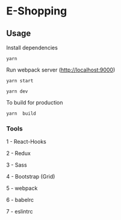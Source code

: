 
# E-Shopping




## Usage

Install dependencies

``` shell
yarn
```

Run webpack server (<http://localhost:9000>)

```shell
yarn start
```


```shell
yarn dev
```

To build for production

```shell
yarn  build
```

### Tools

 1 - React-Hooks

 2 - Redux

 3 - Sass

 4 - Bootstrap (Grid)

 5 - webpack

 6 - babelrc

 7 - eslintrc
